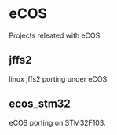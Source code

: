 # eCOS
Projects releated with eCOS

## jffs2
linux jffs2 porting under eCOS.

## ecos_stm32
eCOS porting on STM32F103.

